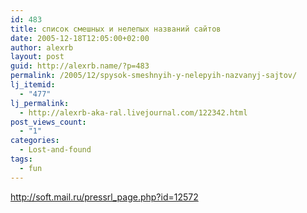 ```yaml
---
id: 483
title: список смешных и нелепых названий сайтов
date: 2005-12-18T12:05:00+02:00
author: alexrb
layout: post
guid: http://alexrb.name/?p=483
permalink: /2005/12/spysok-smeshnyih-y-nelepyih-nazvanyj-sajtov/
lj_itemid:
  - "477"
lj_permalink:
  - http://alexrb-aka-ral.livejournal.com/122342.html
post_views_count:
  - "1"
categories:
  - Lost-and-found
tags:
  - fun
---
```

http://soft.mail.ru/pressrl_page.php?id=12572